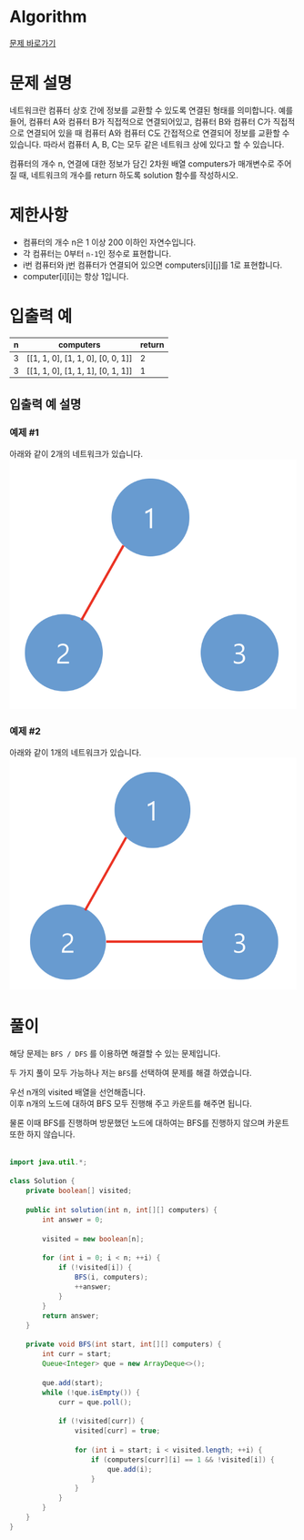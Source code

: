 # Algorithm
[문제 바로가기](https://school.programmers.co.kr/learn/courses/30/lessons/43162)
# 문제 설명

네트워크란 컴퓨터 상호 간에 정보를 교환할 수 있도록 연결된 형태를 의미합니다. 예를 들어, 컴퓨터 A와 컴퓨터 B가 직접적으로 연결되어있고, 컴퓨터 B와 컴퓨터 C가 직접적으로 연결되어 있을 때 컴퓨터 A와 컴퓨터 C도 간접적으로 연결되어 정보를 교환할 수 있습니다. 따라서 컴퓨터 A, B, C는 모두 같은 네트워크 상에 있다고 할 수 있습니다.

컴퓨터의 개수 n, 연결에 대한 정보가 담긴 2차원 배열 computers가 매개변수로 주어질 때, 네트워크의 개수를 return 하도록 solution 함수를 작성하시오.

# 제한사항

- 컴퓨터의 개수 n은 1 이상 200 이하인 자연수입니다.
- 각 컴퓨터는 0부터 `n-1`인 정수로 표현합니다.
- i번 컴퓨터와 j번 컴퓨터가 연결되어 있으면 computers[i][j]를 1로 표현합니다.
- computer[i][i]는 항상 1입니다.

# 입출력 예

| n   | computers                         | return |
| --- | --------------------------------- | ------ |
| 3   | [[1, 1, 0], [1, 1, 0], [0, 0, 1]] | 2      |
| 3   | [[1, 1, 0], [1, 1, 1], [0, 1, 1]] | 1      |

## 입출력 예 설명

### 예제 #1  
아래와 같이 2개의 네트워크가 있습니다.  
![image0.png](./img/네트워크1.png)

### 예제 #2  
아래와 같이 1개의 네트워크가 있습니다.  
![image2.png](./img/네트워크2.png)

# 풀이

해당 문제는 `BFS / DFS` 를 이용하면 해결할 수 있는 문제입니다.

두 가지 풀이 모두 가능하나 저는 `BFS`를 선택하여 문제를 해결 하였습니다.

우선 n개의 visited 배열을 선언해줍니다.   
이후 n개의 노드에 대하여 BFS 모두 진행해 주고 카운트를 해주면 됩니다.

물론 이때 BFS를 진행하며 방문했던 노드에 대하여는 BFS를 진행하지 않으며 카운트 또한 하지 않습니다.

```java

import java.util.*;

class Solution {
    private boolean[] visited;
    
    public int solution(int n, int[][] computers) {
        int answer = 0;
        
        visited = new boolean[n];
        
        for (int i = 0; i < n; ++i) {
            if (!visited[i]) {
                BFS(i, computers);
                ++answer;
            }
        }
        return answer;
    }
    
    private void BFS(int start, int[][] computers) {
        int curr = start;
        Queue<Integer> que = new ArrayDeque<>();
        
        que.add(start);
        while (!que.isEmpty()) {
            curr = que.poll();
            
            if (!visited[curr]) {
                visited[curr] = true;
                
                for (int i = start; i < visited.length; ++i) {
                    if (computers[curr][i] == 1 && !visited[i]) {
                        que.add(i);
                    }
                }
            }
        }
    }
}

```